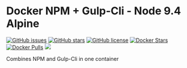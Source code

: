 # Docker NPM + Gulp-Cli - Node 9.4 Alpine
[![GitHub issues](https://img.shields.io/github/issues/MarkusRodler/docker-npm-gulpcli.svg?style=flat-square)](https://github.com/MarkusRodler/docker-npm-gulpcli/issues) [![GitHub stars](https://img.shields.io/github/stars/MarkusRodler/docker-npm-gulpcli.svg?style=flat-square)](https://github.com/MarkusRodler/docker-npm-gulpcli/stargazers) [![GitHub license](https://img.shields.io/github/license/MarkusRodler/docker-npm-gulpcli.svg?style=flat-square)](https://github.com/MarkusRodler/docker-npm-gulpcli/blob/master/LICENSE) [![Docker Stars](https://img.shields.io/docker/stars/mrodler/npm-gulpcli.svg?style=flat-square)]() [![Docker Pulls](https://img.shields.io/docker/pulls/mrodler/npm-gulpcli.svg?style=flat-square)]() [![](https://images.microbadger.com/badges/image/mrodler/npm-gulpcli.svg)](https://microbadger.com/images/mrodler/npm-gulpcli "Get your own image badge on microbadger.com")

Combines NPM and Gulp-Cli in one container